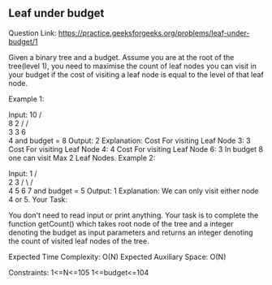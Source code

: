 ## Leaf under budget

Question Link: https://practice.geeksforgeeks.org/problems/leaf-under-budget/1

Given a binary tree and a budget. Assume you are at the root of the tree(level 1), you need to maximise the count of leaf nodes you can visit in your budget if the cost of visiting a leaf node is equal to the level of that leaf node.

Example 1:

Input: 
                  10
                /    \
               8      2
             /      /   \
            3      3     6
                    \
                     4
and budget = 8
Output: 2
Explanation:
Cost For visiting Leaf Node 3: 3
Cost For visiting Leaf Node 4: 4
Cost For visiting Leaf Node 6: 3
In budget 8 one can visit Max 2 Leaf Nodes.
Example 2:

Input: 
         1
       /   \
      2     3
     / \   / \
    4   5 6   7
and budget = 5
Output: 1
Explanation: We can only visit either node 4 or 5.
Your Task:

You don't need to read input or print anything. Your task is to complete the function getCount() which takes root node of the tree and a integer denoting the budget as input parameters and returns an integer denoting the count of visited leaf nodes of the tree.

Expected Time Complexity: O(N)
Expected Auxiliary Space: O(N)

Constraints:
1<=N<=105
1<=budget<=104